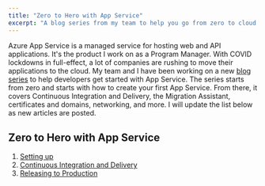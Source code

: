 ```yaml
---
title: "Zero to Hero with App Service"
excerpt: "A blog series from my team to help you go from zero to cloud hero."
---
```


Azure App Service is a managed service for hosting web and API applications. It's the product I work on as a Program Manager. With COVID lockdowns in full-effect, a lot of companies are rushing to move their applications to the cloud. My team and I have been working on a new [blog series](https://azure.github.io/AppService/) to help developers get started with App Service. The series starts from zero and starts with how to create your first App Service. From there, it covers Continuous Integration and Delivery, the Migration Assistant, certificates and domains, networking, and more. I will update the list below as new articles are posted. 

## Zero to Hero with App Service

1. [Setting up](https://azure.github.io/AppService/2020/06/29/zero_to_hero_pt1.html)
1. [Continuous Integration and Delivery](https://azure.github.io/AppService/2020/06/29/zero_to_hero_pt2.html)
1. [Releasing to Production](https://azure.github.io/AppService/2020/07/07/zero_to_hero_pt3.html)
